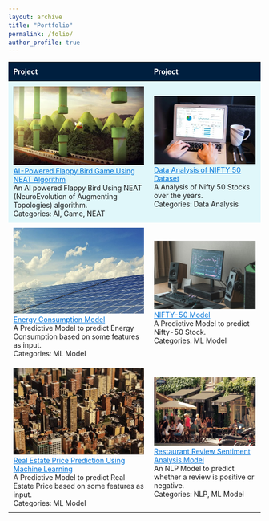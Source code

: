 ```yaml
---
layout: archive
title: "Portfolio"
permalink: /folio/
author_profile: true
---
```


| Project                                                                                  | Project                                                                                  |
|------------------------------------------------------------------------------------------|------------------------------------------------------------------------------------------|
| ![AI-Powered Flappy Bird Game](/images/Flappy3D.webp)<br>[AI-Powered Flappy Bird Game Using NEAT Algorithm](/ai/)<br>An AI powered Flappy Bird Using NEAT (NeuroEvolution of Augmenting Topologies) algorithm.<br>Categories: AI, Game, NEAT | ![Data Analysis](/images/DA.jpg)<br>[Data Analysis of NIFTY 50 Dataset](/ds/)<br>A Analysis of Nifty 50 Stocks over the years.<br>Categories: Data Analysis |
| ![Energy Consumption Model](/images/Energy2.jpg)<br>[Energy Consumption Model](/ec/)<br>A Predictive Model to predict Energy Consumption based on some features as input.<br>Categories: ML Model | ![NIFTY-50 Model](/images/nift50epg.jpg)<br>[NIFTY-50 Model](/n50/)<br>A Predictive Model to predict Nifty-50 Stock.<br>Categories: ML Model |
| ![Real Estate Price Prediction](/images/RealEstate2.jpg)<br>[Real Estate Price Prediction Using Machine Learning](/re/)<br>A Predictive Model to predict Real Estate Price based on some features as input.<br>Categories: ML Model | ![Restaurant Review Sentiment Analysis](/images/Restaurant1.jpg)<br>[Restaurant Review Sentiment Analysis Model](/rs/)<br>An NLP Model to predict whether a review is positive or negative.<br>Categories: NLP, ML Model |


<style>
  /* Apply deep blue color to table headers */
  table {
    width: 100%;
    border-collapse: collapse;
  }

  th {
    background-color: #001f3f; /* Deep blue */
    color: white;
    padding: 10px;
    text-align: left;
  }

  td {
    padding: 10px;
  }

  /* Light blue background for the first description */
  tr:first-child td {
    background-color: #e0f7fa; /* Light blue */
  }

  /* Change categories text color to another shade of blue */
  td a {
    color: #0074D9; /* Lighter shade of blue */
  }

  /* Optional: Hover effect for categories links */
  td a:hover {
    color: #001f3f; /* Deep blue */
  }
</style>

